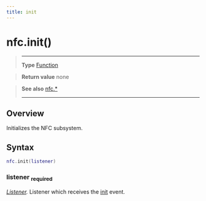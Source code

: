 ```yaml
---
title: init
---
```

# nfc.init()

> --------------------- ------------------------------------------------------------------------------------------
> __Type__              [Function](https://docs.coronalabs.com/api/type/Function.html)

> __Return value__      none

> __See also__          [nfc.*](/plugin/nfc/)
> --------------------- ------------------------------------------------------------------------------------------

## Overview

Initializes the NFC subsystem.

## Syntax
```lua
nfc.init(listener)
```
### listener <sub>required</sub>
_[Listener](https://docs.coronalabs.com/api/type/Listener.html)._ Listener which receives the [init](/plugin/nfc/event/init/) event.